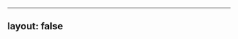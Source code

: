 
---
layout: false
---
<script setup>
import { ref, onMounted } from 'vue'
import { createApp } from 'whyframe:app'
import { TOKENS as APP, services as application } from '@/app/application'
import { services as applicationDebug } from '@/app/application/debug'
import { TOKENS as VUE, services as vue } from '@/app/vue'
import X from '@/app/x'
import { TOKENS } from '@/app/kuma'
import { build, token } from '@kumahq/kontainer'
import '../../src/assets/styles/main.scss'
const el = ref()
const $ = {
  ...VUE,
  ...APP,
  ...TOKENS,
}

onMounted(async () => {
  createApp(el.value, {
    enhanceApp: (app) => {
      const get = build(
        vue($),
        application($),
        applicationDebug($),
        [
          [token('docs.globals'), {
            service: (i18n) => {
              return [
                ['t', i18n.t],
              ]
            },
            arguments: [
              $.i18n
            ],
            labels: [
              $.globals,
            ],
          }],
          [token('x'), {
            service: (i18n) => {
              return [
                [X, { i18n }],
              ]
            },
            arguments:[
              $.i18n,
            ],
            labels: [
              $.plugins,
            ],
          }],
        ],
      )
      get($.app)(app)
    }
  })
})
</script>

<div id="sandboxed-component" ref="el"></div>

<style scoped>
#sandboxed-component {
  width: 100%;
  height: 100vh;
  padding: 0.5rem;
}
</style>

